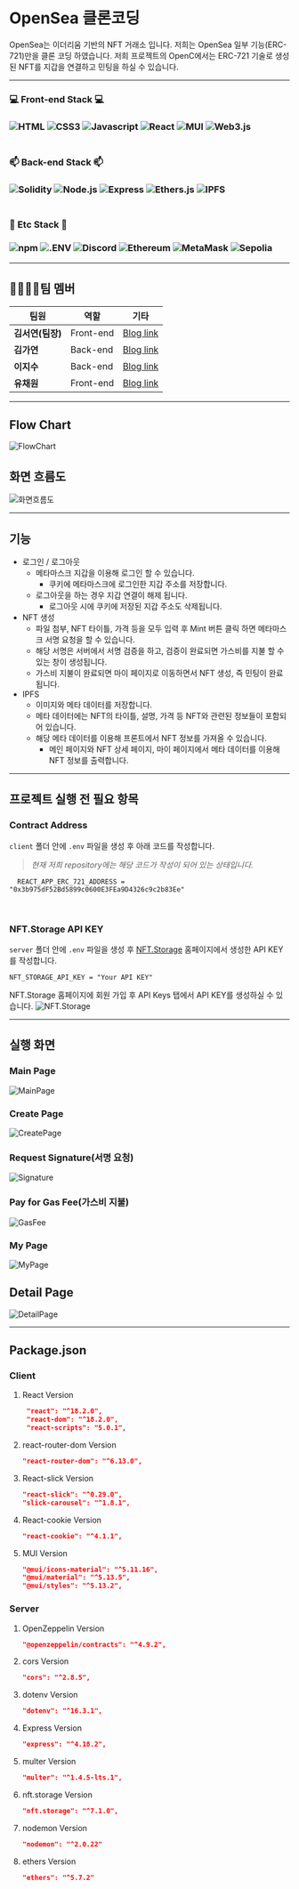 # **OpenSea 클론코딩**
OpenSea는 이더리움 기반의 NFT 거래소 입니다. 저희는 OpenSea 일부 기능(ERC-721)만을 클론 코딩 하였습니다. 저희 프로젝트의 OpenC에서는 ERC-721 기술로 생성된 NFT를 지갑을 연결하고 민팅을 하실 수 있습니다.

---

<h3 style="font-weight:bold">💻 Front-end Stack 💻 <h3/>
<img alt="HTML" src="https://img.shields.io/badge/HTML-E34F26.svg?style=for-the-badge&logo=HTML5&logoColor=white"/>
<img alt="CSS3" src="https://img.shields.io/badge/CSS3-1572B6.svg?style=for-the-badge&logo=CSS3&logoColor=white"/>
<img alt="Javascript" src="https://img.shields.io/badge/JavaScript-F7DF1E.svg?style=for-the-badge&logo=JavaScript&logoColor=white"/>
<img alt="React" src="https://img.shields.io/badge/React-61DAFB.svg?style=for-the-badge&logo=React&logoColor=white"/>
<img alt="MUI" src="https://img.shields.io/badge/MUI-007FFF.svg?style=for-the-badge&logo=MUI&logoColor=white"/>
<img alt="Web3.js" src="https://img.shields.io/badge/Web3.js-F16822.svg?style=for-the-badge&logo=Web3.js&logoColor=white"/>
<br/>
<br/>

<h3 style="font-weight:bold">📫 Back-end Stack 📫 <h3/>
<img alt="Solidity" src="https://img.shields.io/badge/Solidity-363636.svg?style=for-the-badge&logo=Solidity&logoColor=white"/>
<img alt="Node.js" src="https://img.shields.io/badge/Node.js-339933.svg?style=for-the-badge&logo=Node.js&logoColor=white"/>
<img alt="Express" src="https://img.shields.io/badge/Express-000000.svg?style=for-the-badge&logo=Express&logoColor=white"/>
<img alt="Ethers.js" src="https://img.shields.io/badge/Ethers.js-3C3C3D.svg?style=for-the-badge&logo=Ethereum&logoColor=white"/>
<img alt="IPFS" src="https://img.shields.io/badge/IPFS-65C2CB.svg?style=for-the-badge&logo=IPFS&logoColor=white"/>
<br/>
<br/>

<h3 style="font-weight:bold"> 💾 Etc Stack 💾 <h3/>
<img alt="npm" src="https://img.shields.io/badge/npm-CB3837.svg?style=for-the-badge&logo=npm&logoColor=white"/>
<img alt=".ENV" src="https://img.shields.io/badge/.ENV-ECD53F.svg?style=for-the-badge&logo=.ENV&logoColor=white"/>
<img alt="Discord" src="https://img.shields.io/badge/Discord-5865F2.svg?style=for-the-badge&logo=Discord&logoColor=white"/>
<img alt="Ethereum" src="https://img.shields.io/badge/Ethereum-3C3C3D.svg?style=for-the-badge&logo=Ethereum&logoColor=white"/>
<img alt="MetaMask" src="https://img.shields.io/badge/MetaMask-F16822.svg?style=for-the-badge&logo=MetaMask&logoColor=white"/>
<img alt="Sepolia" src="https://img.shields.io/badge/Sepolia-9558B2.svg?style=for-the-badge&logo=Sepolia&logoColor=white"/>
<br/>

---

## **👨‍👩‍👧‍👦팀 멤버**

|팀원|역할|기타|
|---------|----------|---------|
|**김서연(팀장)**|Front-end|[Blog link](https://kimseoyeon23.github.io/blog/dev/codestates/2023-06-30-FirstProject/)
|**김가연**|Back-end|[Blog link]()
|**이지수**|Back-end|[Blog link](https://dlwltn98.tistory.com/85)
|**유채원**|Front-end|[Blog link]()

---

## **Flow Chart**
![FlowChart](https://github.com/KimSeoYeon23/KimSeoYeon23/assets/115128505/81bebbfc-ff2c-4023-95b5-15698837f89b)  

## **화면 흐름도**
![화면흐름도](https://github.com/KimSeoYeon23/KimSeoYeon23/assets/115128505/4bfe341b-05df-4ba0-a854-eee46dcddc78)

---

## **기능**
- 로그인 / 로그아웃
  - 메타마스크 지갑을 이용해 로그인 할 수 있습니다.
    - 쿠키에 메타마스크에 로그인한 지갑 주소를 저장합니다.
  - 로그아웃을 하는 경우 지갑 연결이 해제 됩니다.
    - 로그아웃 시에 쿠키에 저장된 지갑 주소도 삭제됩니다.
- NFT 생성
  - 파일 첨부, NFT 타이틀, 가격 등을 모두 입력 후 Mint 버튼 클릭 하면 메타마스크 서명 요청을 할 수 있습니다.
  - 해당 서명은 서버에서 서명 검증을 하고, 검증이 완료되면 가스비를 지불 할 수 있는 창이 생성됩니다. 
  - 가스비 지불이 완료되면 마이 페이지로 이동하면서 NFT 생성, 즉 민팅이 완료됩니다. 
- IPFS
  - 이미지와 메타 데이터를 저장합니다.
  - 메타 데이터에는 NFT의 타이틀, 설명, 가격 등 NFT와 관련된 정보들이 포함되어 있습니다.
  - 해당 메타 데이터를 이용해 프론트에서 NFT 정보를 가져올 수 있습니다.
    - 메인 페이지와 NFT 상세 페이지, 마이 페이지에서 메타 데이터를 이용해 NFT 정보를 출력합니다.

---

## **프로젝트 실행 전 필요 항목**

### **Contract Address**
`client` 폴더 안에 `.env` 파일을 생성 후 아래 코드를 작성합니다.  
> *현재 저희 repository에는 해당 코드가 작성이 되어 있는 상태입니다.*
```env
  REACT_APP_ERC_721_ADDRESS = "0x3b975dF52Bd5899c0600E3FEa9D4326c9c2b83Ee"
```  
<br />  

### **NFT.Storage API KEY**
`server` 폴더 안에 `.env` 파일을 생성 후 [NFT.Storage](https://nft.storage/) 홈페이지에서 생성한 API KEY를 작성합니다.
```.env
NFT_STORAGE_API_KEY = "Your API KEY"
```
NFT.Storage 홈페이지에 회원 가입 후 API Keys 탭에서 API KEY를 생성하실 수 있습니다.
![NFT.Storage](https://github.com/KimSeoYeon23/KimSeoYeon23/assets/115128505/04a70a45-610d-46ec-91da-1bd8d7c48236)  

---
  
## **실행 화면**  

### Main Page
![MainPage](https://github.com/KimSeoYeon23/KimSeoYeon23/assets/115128505/4cbfcc40-1570-4fe9-abb2-0cb3d49d9f90)  

### Create Page
![CreatePage](https://github.com/KimSeoYeon23/KimSeoYeon23/assets/115128505/588a5085-6415-4b8d-b534-1519f662874b)  

### Request Signature(서명 요청)
![Signature](https://github.com/KimSeoYeon23/KimSeoYeon23/assets/115128505/49de09d2-350a-4424-861e-614f7a3e47b0)

### Pay for Gas Fee(가스비 지불)
![GasFee](https://github.com/KimSeoYeon23/KimSeoYeon23/assets/115128505/4c454db0-b8f9-4099-9875-5b7e7c79aff3)

### My Page
![MyPage](https://github.com/KimSeoYeon23/KimSeoYeon23/assets/115128505/5520847c-1930-4c4f-bf46-0b9118d21fb0)

## Detail Page
![DetailPage](https://github.com/KimSeoYeon23/KimSeoYeon23/assets/115128505/bc6d021e-4411-4318-938d-2bbdf968db3a)  

---

## Package.json 
### Client
1. React Version
   ```json
    "react": "^18.2.0",
    "react-dom": "^18.2.0",
    "react-scripts": "5.0.1",
   ```
2. react-router-dom Version
    ```json
    "react-router-dom": "^6.13.0",
    ```
3. React-slick Version
    ```json
    "react-slick": "^0.29.0",
    "slick-carousel": "^1.8.1",
    ```
4. React-cookie Version
    ```json
    "react-cookie": "^4.1.1",
    ```
5. MUI Version
    ```json
    "@mui/icons-material": "^5.11.16",
    "@mui/material": "^5.13.5",
    "@mui/styles": "^5.13.2",
    ```

### Server
1. OpenZeppelin Version
    ```json
    "@openzeppelin/contracts": "^4.9.2",
    ```
2. cors Version
    ```json
    "cors": "^2.8.5",
    ```
3. dotenv Version
    ```json
    "dotenv": "^16.3.1",
    ```
4. Express Version
    ```json
    "express": "^4.18.2",
    ```
5. multer Version
    ```json
    "multer": "^1.4.5-lts.1",
    ```
6. nft.storage Version
    ```json
    "nft.storage": "^7.1.0",
    ```
7. nodemon Version
    ```json
    "nodemon": "^2.0.22"
    ```
8. ethers Version
    ```json
    "ethers": "^5.7.2"
    ```
